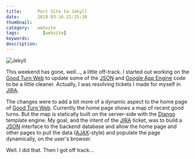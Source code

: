 ```yaml
---
title: 		Port Site to Jekyll
date: 		2014-03-16 21:25:38
thumbnail:
category:   website
tags: 		  [website]
keywords:
description:
---
```

![Jekyll](http://jekyllrb.com/img/logo-2x.png)

This weekend has gone, well..., a little off-track. I started out
working on the [Good Turn Web][1] to update some of the [JSON][4] and
[Google App Engine][3] code to be a little cleaner. Actually, I was
resolving tickets I made for myself in [JIRA][2].

The changes were to add a bit more of a dynamic aspect to the home page
of [Good Turn Web][1]. Currently the home page shows a map of recent
good turns. But the map is statically built on the server-side with the
[Django][6] template engine. My goal, and the intent of the [JIRA][2]
ticket, was to build a [JSON][4] interface to the backend database and
allow the home page and other pages to pull the data ([AJAX][5]-style)
and populate the page dynamically, on the user's browser.

Well. I did that. Then I got off track...

  [1]: http://goodturn.stephenhouser.com
  [2]: https://atlassian.com/jira
  [3]: https://developers.google.com/appengine/
  [4]: http://www.json.org
  [5]: http://en.wikipedia.org/wiki/Ajax_(programming)
  [6]: http://www.djangoproject.com

